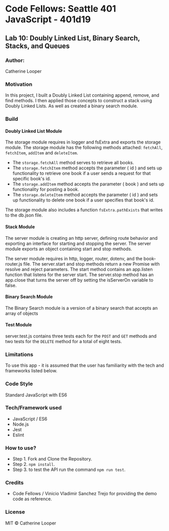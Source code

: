 # Code Fellows: Seattle 401 JavaScript - 401d19


##  Lab 10: Doubly Linked List, Binary Search, Stacks, and Queues

### Author:
 Catherine Looper

### Motivation

In this project, I built a Doubly Linked List containing append, remove, and find methods. I then applied those concepts to construct a stack using Doubly Linked Lists. As well as created a binary search module.

### Build

#### Doubly Linked List Module

The storage module requires in logger and fsExtra and exports the storage module. The storage module has the following methods attached: ```fetchAll```, ```fetchItem```, ```addItem``` and ```deleteItem```. 
* The ```storage.fetchAll``` method serves to retrieve all books.
* The ```storage.fetchItem``` method accepts the parameter ( id ) and sets up functionality to retrieve one book if a user sends a request for that specific book's id.
* The ```storage.addItem``` method accepts the parameter ( book ) and sets up functionality for posting a book.
* The ```storage.deleteItem``` method accepts the parameter ( id ) and sets up functionality to delete one book if a user specifies that book's id.

The storage module also includes a function ```fsExtra.pathExists``` that writes to the db.json file.


#### Stack Module

The server module is creating an http server, defining route behavior and exporting an interface for starting and stopping the server. The server module exports an object containing start and stop methods. 

The server module requires in http, logger, router, dotenv, and the book-router.js file. The server.start and stop methods return a new Promise with resolve and reject parameters. The start method contains an app.listen function that listens for the server start. The server.stop method has an app.close that turns the server off by setting the isServerOn variable to false.

#### Binary Search Module

The Binary Search module is a version of a binary search that accepts an array of objects


#### Test Module

server.test.js contains three tests each for the ```POST``` and ```GET``` methods and two tests for the ```DELETE``` method for a total of eight tests.

### Limitations

To use this app - it is assumed that the user has familiarity with the tech and frameworks listed below. 

### Code Style

Standard JavaScript with ES6

### Tech/Framework used

* JavaScript / ES6
* Node.js
* Jest
* Eslint

### How to use?

* Step 1. Fork and Clone the Repository.
* Step 2. ```npm install```.
* Step 3. to test the API run the command ```npm run test```.

### Credits

* Code Fellows / Vinicio Vladimir Sanchez Trejo for providing the demo code as reference.

### License

MIT © Catherine Looper